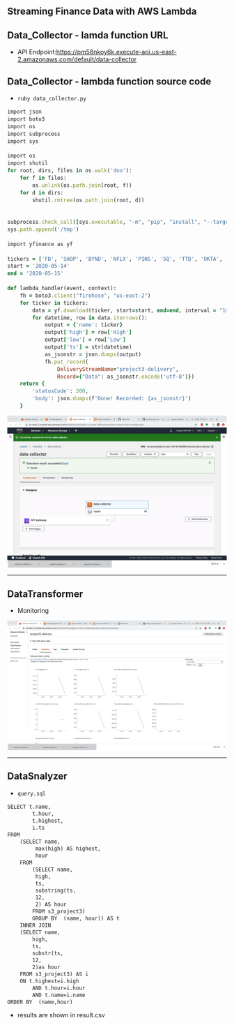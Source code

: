 

## Streaming Finance Data with AWS Lambda


## Data_Collector - lamda function URL
- API Endpoint:https://pm58nkoy6k.execute-api.us-east-2.amazonaws.com/default/data-collector
## Data_Collector - lambda function source code
- ```ruby data_collector.py```
```ruby
import json
import boto3
import os
import subprocess
import sys

import os
import shutil
for root, dirs, files in os.walk('doo'):
    for f in files:
        os.unlink(os.path.join(root, f))
    for d in dirs:
        shutil.rmtree(os.path.join(root, d))
    

subprocess.check_call([sys.executable, "-m", "pip", "install", "--target", "/tmp", 'yfinance'])
sys.path.append('/tmp')

import yfinance as yf

tickers = ['FB', 'SHOP', 'BYND', 'NFLX', 'PINS', 'SQ', 'TTD', 'OKTA', 'SNAP', 'DDOG']
start = '2020-05-14'
end = '2020-05-15'

def lambda_handler(event, context):
    fh = boto3.client("firehose", "us-east-2")
    for ticker in tickers:
        data = yf.download(ticker, start=start, end=end, interval = "1m")
        for datetime, row in data.iterrows():
            output = {'name': ticker}
            output['high'] = row['High']
            output['low'] = row['Low']
            output['ts'] = str(datetime)
            as_jsonstr = json.dumps(output)
            fh.put_record(
                DeliveryStreamName="project3-delivery", 
                Record={"Data": as_jsonstr.encode('utf-8')})
    return {
        'statusCode': 200,
        'body': json.dumps(f'Done! Recorded: {as_jsonstr}')
    }
```
![](Image/finance_stream_collector.jpeg)

----

## DataTransformer
- Monitoring

![](Image/delivery_system.jpeg)

----


## DataSnalyzer
- ```query.sql```

```
SELECT t.name,
        t.hour,
        t.highest,
        i.ts
FROM 
    (SELECT name,
         max(high) AS highest,
         hour
    FROM 
        (SELECT name,
         high,
         ts,
         substring(ts,
         12,
         2) AS hour
        FROM s3_project3)
        GROUP BY  (name, hour)) AS t
    INNER JOIN 
    (SELECT name,
        high,
        ts,
        substr(ts,
        12,
        2)as hour
    FROM s3_project3) AS i
    ON t.highest=i.high
        AND t.hour=i.hour
        AND t.name=i.name
ORDER BY  (name,hour)
```
- results are shown in result.csv


